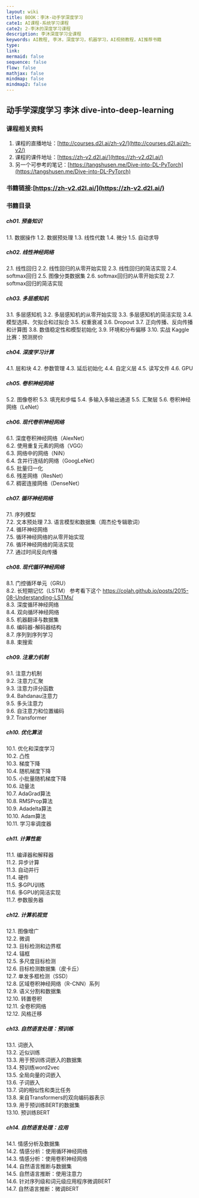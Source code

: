 ```yaml
---
layout: wiki
title: BOOK：李沐-动手学深度学习
cate1: AI课程-系统学习课程
cate2: 2-李沐的深度学习课程
description: 李沐深度学习全课程
keywords: AI教程, 李沐，深度学习，机器学习，AI视频教程，AI推荐书籍
type:
link:
mermaid: false
sequence: false
flow: false
mathjax: false
mindmap: false
mindmap2: false
---
```


## 动手学深度学习 李沐 dive-into-deep-learning

### 课程相关资料
1. 课程的直播地址：[http://courses.d2l.ai/zh-v2/](http://courses.d2l.ai/zh-v2/)
2. 课程的课件地址：[https://zh-v2.d2l.ai/](https://zh-v2.d2l.ai/)
3. 另一个可参考的笔记：[https://tangshusen.me/Dive-into-DL-PyTorch](https://tangshusen.me/Dive-into-DL-PyTorch)

### 书籍链接:[https://zh-v2.d2l.ai/](https://zh-v2.d2l.ai/)

### 书籍目录
##### ch01. 预备知识
1.1. 数据操作
1.2. 数据预处理
1.3. 线性代数
1.4. 微分
1.5. 自动求导

##### ch02. 线性神经网络
2.1. 线性回归
2.2. 线性回归的从零开始实现
2.3. 线性回归的简洁实现
2.4. softmax回归
2.5. 图像分类数据集
2.6. softmax回归的从零开始实现
2.7. softmax回归的简洁实现

##### ch03. 多层感知机
3.1. 多层感知机
3.2. 多层感知机的从零开始实现
3.3. 多层感知机的简洁实现
3.4. 模型选择、欠拟合和过拟合
3.5. 权重衰减
3.6. Dropout
3.7. 正向传播、反向传播和计算图
3.8. 数值稳定性和模型初始化
3.9. 环境和分布偏移
3.10. 实战 Kaggle 比赛：预测房价

##### ch04. 深度学习计算
4.1. 层和块
4.2. 参数管理
4.3. 延后初始化
4.4. 自定义层
4.5. 读写文件
4.6. GPU

##### ch05. 卷积神经网络
5.2. 图像卷积
5.3. 填充和步幅
5.4. 多输入多输出通道
5.5. 汇聚层
5.6. 卷积神经网络（LeNet）
##### ch06. 现代卷积神经网络  
6.1. 深度卷积神经网络（AlexNet）  
6.2. 使用重复元素的网络（VGG）  
6.3. 网络中的网络（NiN）  
6.4. 含并行连结的网络（GoogLeNet）  
6.5. 批量归一化  
6.6. 残差网络（ResNet）  
6.7. 稠密连接网络（DenseNet） 
##### ch07.  循环神经网络
7.1. 序列模型  
7.2. 文本预处理 
7.3. 语言模型和数据集（周杰伦专辑歌词）  
7.4. 循环神经网络  
7.5. 循环神经网络的从零开始实现  
7.6. 循环神经网络的简洁实现  
7.7. 通过时间反向传播  
##### ch08.  现代循环神经网络  
8.1. 门控循环单元（GRU）    
8.2. 长短期记忆（LSTM）   参考看下这个 https://colah.github.io/posts/2015-08-Understanding-LSTMs/    
8.3. 深度循环神经网络    
8.4. 双向循环神经网络    
8.5. 机器翻译与数据集    
8.6. 编码器-解码器结构  
8.7. 序列到序列学习  
8.8. 束搜索  
##### ch09.  注意力机制  
9.1. 注意力机制    
9.2. 注意力汇聚    
9.3. 注意力评分函数   
9.4. Bahdanau注意力    
9.5. 多头注意力  
9.6. 自注意力和位置编码   
9.7. Transformer  
##### ch10.  优化算法  
10.1. 优化和深度学习  
10.2. 凸性  
10.3. 梯度下降  
10.4. 随机梯度下降  
10.5. 小批量随机梯度下降  
10.6. 动量法    
10.7. AdaGrad算法  
10.8. RMSProp算法  
10.9. Adadelta算法  
10.10. Adam算法  
10.11. 学习率调度器  
##### ch11.  计算性能
11.1. 编译器和解释器   
11.2. 异步计算  
11.3. 自动并行  
11.4. 硬件  
11.5. 多GPU训练  
11.6. 多GPU的简洁实现  
11.7. 参数服务器  
##### ch12.  计算机视觉
12.1. 图像增广  
12.2. 微调  
12.3. 目标检测和边界框  
12.4. 锚框   
12.5. 多尺度目标检测  
12.6. 目标检测数据集（皮卡丘）   
12.7. 单发多框检测（SSD）  
12.8. 区域卷积神经网络（R-CNN）系列  
12.9. 语义分割和数据集  
12.10. 转置卷积  
12.11. 全卷积网络  
12.12. 风格迁移 
##### ch13.  自然语言处理：预训练
13.1. 词嵌入  
13.2. 近似训练  
13.3. 用于预训练词嵌入的数据集  
13.4. 预训练word2vec  
13.5. 全局向量的词嵌入  
13.6. 子词嵌入  
13.7. 词的相似性和类比任务  
13.8. 来自Transformers的双向编码器表示  
13.9. 用于预训练BERT的数据集  
13.10. 预训练BERT  
##### ch14.  自然语言处理：应用
14.1. 情感分析及数据集   
14.2. 情感分析：使用循环神经网络  
14.3. 情感分析：使用卷积神经网络  
14.4. 自然语言推断与数据集  
14.5. 自然语言推断：使用注意力  
14.6. 针对序列级和词元级应用程序微调BERT  
14.7. 自然语言推断：微调BERT  
